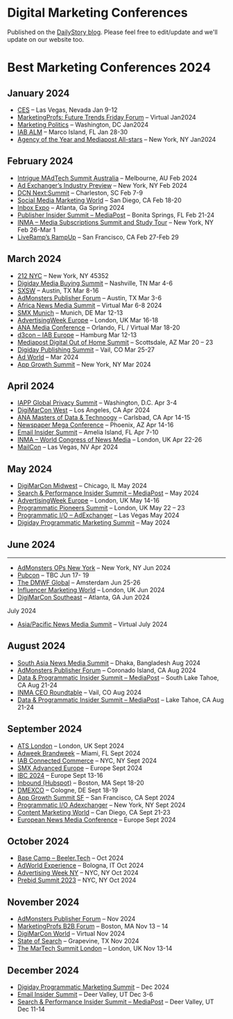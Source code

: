 # Digital Marketing Conferences
Published on the [DailyStory blog](https://www.dailystory.com/blog/best-marketing-conferences-2024/). Please feel free to edit/update and we'll update on our website too.

# Best Marketing Conferences 2024

## January 2024

*   [CES](https://www.ces.tech/) – Las Vegas, Nevada ​Jan 9-12
*   [MarketingProfs: Future Trends Friday Forum](https://www.marketingprofs.com/events/ai-for-digital-marketers/home/sa) – Virtual Jan2024
*   [Marketing Politics](https://www.mediapost.com/marketing-politics/) – Washington, DC Jan2024
*   [IAB ALM](https://www.iab.com/events/alm-2024/) – Marco Island, FL Jan 28-30
*   [Agency of the Year and Mediapost All-stars](https://www.mediapost.com/onlineallstars/) – New York, NY Jan2024

## February 2024

*   [Intrigue MAdTech Summit Australia](https://www.salesgasm.com/madtechmelbourne2023/) – Melbourne, AU Feb 2024
*   [Ad Exchanger’s Industry Preview](https://na.eventscloud.com/ereg/index.php/) – New York, NY Feb 2024
*   [DCN Next:Summit](https://events.digitalcontentnext.org/2024-next-summit) – Charleston, SC Feb 7-9
*   [Social Media Marketing World](https://www.socialmediaexaminer.com/smmworld/) – San Diego, CA Feb 18-20
*   [Inbox Expo](https://inboxexpo.com/) – Atlanta, Ga Spring 2024
*   [Publisher Insider Summit – MediaPost](https://www.mediapost.com/publishinginsidersummit/) – Bonita Springs, FL Feb 21-24
*   [INMA – Media Subscriptions Summit and Study Tour](https://www.inma.org/modules/event/2024SubscriptionsSummit/study-tour.html) – New York, NY Feb 26-Mar 1
*   [LiveRamp’s RampUp](https://www.rampedup.us/) – San Francisco, CA Feb 27-Feb 29

## March 2024

*   [212 NYC](https://www.212nyc.org/upcoming-events) – New York, NY 45352
*   [Digiday Media Buying Summit](https://digiday.com/events/digiday-media-buying-summit-march-24/) – Nashville, TN Mar 4-6
*   [SXSW](https://www.sxsw.com/) – Austin, TX Mar 8-16
*   [AdMonsters Publisher Forum](https://www.admonsters.com/events/calendar/) – Austin, TX Mar 3-6
*   [Africa News Media Summit](https://allafricamediasummit.africa/) – Virtual Mar 6-8 2024
*   [SMX Munich](https://smxmuenchen.de/en/) – Munich, DE Mar 12-13
*   [AdvertisingWeek Europe](https://advertisingweek.com/event/aweurope2023/) – London, UK Mar 16-18
*   [ANA Media Conference](https://www.ana.net/conference/show/id/MLC-MAR24) – Orlando, FL / Virtual Mar 18-20
*   [d3con – IAB Europe](https://d3con.com/) – Hamburg Mar 12-13
*   [Mediapost Digital Out of Home Summit](https://www.mediapost.com/digitaloohinsidersummit/) – Scottsdale, AZ Mar 20 – 23
*   [Digiday Publishing Summit](https://digiday.com/events/digiday-publishing-summit-march-2024/) – Vail, CO Mar 25-27
*   [Ad World](https://adworldconference.com/2023) – Mar 2024
*   [App Growth Summit](https://appgrowthsummit.com/) – New York, NY Mar 2024

## April 2024

*   [IAPP Global Privacy Summit](https://iapp.org/conference/global-privacy-summit/) – Washington, D.C. Apr 3-4
*   [DigiMarCon West](https://digimarconwest.com/) – Los Angeles, CA Apr 2024
*   [ANA Masters of Data & Technoogy](https://www.ana.net/conference/show/id/BIC-APR24) – Carlsbad, CA Apr 14-15
*   [Newspaper Mega Conference](https://www.mega-conference.com/) – Phoenix, AZ Apr 14-16
*   [Email Insider Summit](https://10times.com/email-insider-summit-fernandina-beach) – Amelia Island, FL Apr 7-10
*   [INMA – World Congress of News Media](https://www.inma.org/modules/event/2024WorldCongress/index.html) – London, UK Apr 22-26
*   [MailCon](https://mailcon.com/) – Las Vegas, NV Apr 2024

## May 2024

*   [DigiMarCon Midwest](https://digimarconmidwest.com/) – Chicago, IL May 2024
*   [Search & Performance Insider Summit – MediaPost](https://www.mediapost.com/searchinsidersummit/) – May 2024
*   [AdvertisingWeek Europe](https://advertisingweek.com/event/advertising-week-europe-2024/) – London, UK May 14-16
*   [Programmatic Pioneers Summit](https://programmatic.wbresearch.com/) – London, UK May 22 – 23
*   [Programmatic I/O – AdExchanger](https://www.adexchanger.com/upcoming-events/) – Las Vegas May 2024
*   [Digiday Programmatic Marketing Summit](https://digiday.com/events/) – May 2024

## June 2024
---------

*   [AdMonsters OPs New York](https://www.admonsters.com/conferences-and-events/) – New York, NY Jun 2024
*   [Pubcon](https://pubpubcon.com/) – TBC Jun 17- 19
*   [The DMWF Global](https://www.digitalmarketing-conference.com/global/combined-agenda/) – Amsterdam Jun 25-26
*   [Influencer Marketing World](https://www.influencermarketing-conference.com/global/) – London, UK Jun 2024
*   [DigiMarCon Southeast](https://digimarconsoutheast.com/) – Atlanta, GA Jun 2024

July 2024

*   [Asia/Pacific News Media Summit](https://www.inma.org/modules/event/2023AsiaPacificSummit/index.html) – Virtual July 2024

## August 2024

*   [South Asia News Media Summit](https://timesasian.com/?p=3985) – Dhaka, Bangladesh Aug 2024
*   [AdMonsters Publisher Forum](https://www.admonsters.com/conferences-and-events/) – Coronado Island, CA Aug 2024
*   [Data & Programmatic Insider Summit – MediaPost](https://10times.com/programmatic-rtb) – South Lake Tahoe, CA Aug 21-24
*   [INMA CEO Roundtable](https://www.inma.org/modules/event/2023VailRoundtable/index.html) – Vail, CO Aug 2024
*   [Data & Programmatic Insider Summit – MediaPost](https://www.mediapost.com/programmaticinsidersummit/register/) – Lake Tahoe, CA Aug 21-24

## September 2024

*   [ATS London](https://events.exchangewire.com/ATSLondon2024) – London, UK Sept 2024
*   [Adweek Brandweek](https://www.adweek.com/events/ECcNRjruacinGu6JzUx0kPwf3eCiTc7dYA_DuF8BShoCiZwQAvD_BwE) – Miami, FL Sept 2024
*   [IAB Connected Commerce](https://www.iab.com/events/2023-iab-connected-commerce-summit/) – NYC, NY Sept 2024
*   [SMX Advanced Europe](https://smxadvanced.eu/registration/) – Europe Sept 2024
*   [IBC 2024](https://show.ibc.org/ibc2024-exhibiting-opportunities) – Europe Sept 13-16
*   [Inbound (Hubspot)](https://www.inbound.com/) – Boston, MA Sept 18-20
*   [DMEXCO](https://dmexco.com/expo/) – Cologne, DE Sept 18-19
*   [App Growth Summit SF](https://appgrowthsummit.com/speaker-application/) – San Francisco, CA Sept 2024
*   [Programmatic I/O Adexchanger](https://www.adexchanger.com/upcoming-events/) – New York, NY Sept 2024
*   [Content Marketing World](https://www.contentmarketingworld.com/) – Can Diego, CA Sept 21-23
*   [European News Media Conference](https://www.inma.org/events.cfm) – Europe Sept 2024

## October 2024

*   [Base Camp – Beeler.Tech](https://events.beeler.tech/) – Oct 2024
*   [AdWorld Experience](https://www.adworldexperience.it/en/) – Bologna, IT Oct 2024
*   [Advertising Week NY](https://advertisingweek.com/events/) – NYC, NY Oct 2024
*   [Prebid Summit 2023](https://www.prebidsummit2023.org/) – NYC, NY Oct 2024

## November 2024

*   [AdMonsters Publisher Forum](https://www.admonsters.com/conferences-and-events/) – Nov 2024
*   [MarketingProfs B2B Forum](https://mpb2b.marketingprofs.com/register-2024/) – Boston, MA Nov 13 – 14
*   [DigiMarCon World](https://digimarcon.com/events/) – Virtual Nov 2024
*   [State of Search](https://www.stateofsearch.org/) – Grapevine, TX Nov 2024
*   [The MarTech Summit London](https://themartechsummit.com/events/) – London, UK Nov 13-14

## December 2024

*   [Digiday Programmatic Marketing Summit](https://digiday.com/events/) – Dec 2024
*   [Email Insider Summit](https://www.mediapost.com/events/2024/) – Deer Valley, UT Dec 3-6
*   [Search & Performance Insider Summit – MediaPost](https://www.mediapost.com/searchinsidersummit/) – Deer Valley, UT Dec 11-14
